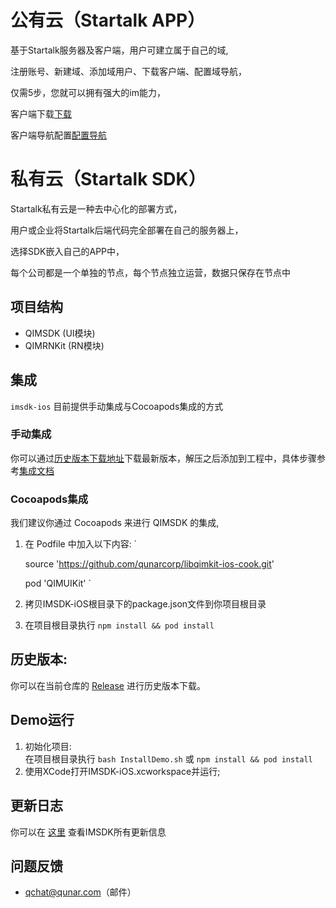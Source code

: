 公有云（Startalk APP）
=====
基于Startalk服务器及客户端，用户可建立属于自己的域,

注册账号、新建域、添加域用户、下载客户端、配置域导航，

仅需5步，您就可以拥有强大的im能力，

客户端下载[下载](https://im.qunar.com/new/#/download)

客户端导航配置[配置导航](https://im.qunar.com/new/#/platform/access_guide/manage_nav?id=manage_nav_mb)

私有云（Startalk SDK）
=====
Startalk私有云是一种去中心化的部署方式，

用户或企业将Startalk后端代码完全部署在自己的服务器上，

选择SDK嵌入自己的APP中，

每个公司都是一个单独的节点，每个节点独立运营，数据只保存在节点中
## 项目结构

* QIMSDK (UI模块)
* QIMRNKit (RN模块)

## 集成
`imsdk-ios` 目前提供手动集成与Cocoapods集成的方式

### 手动集成
你可以通过[历史版本下载地址](https://github.com/qunarcorp/imsdk-ios/releases)下载最新版本，解压之后添加到工程中，具体步骤参考[集成文档](https://github.com/qunarcorp/imsdk-ios/wiki/QIMSDK-iOS%E6%8E%A5%E5%85%A5%E6%96%87%E6%A1%A3)

### Cocoapods集成
我们建议你通过 Cocoapods 来进行 QIMSDK 的集成,
1. 在 Podfile 中加入以下内容:
 `
  
    source 'https://github.com/qunarcorp/libqimkit-ios-cook.git'
    
    pod 'QIMUIKit'
  `
    
2. 拷贝IMSDK-iOS根目录下的package.json文件到你项目根目录
3. 在项目根目录执行 `npm install && pod install`

## 历史版本:
你可以在当前仓库的 [Release](https://github.com/qunarcorp/imsdk-ios/releases) 进行历史版本下载。

## Demo运行

1. 初始化项目:  
   在项目根目录执行 `bash InstallDemo.sh` 或 `npm install && pod install`
2. 使用XCode打开IMSDK-iOS.xcworkspace并运行;

## 更新日志

你可以在 [这里](https://github.com/qunarcorp/imsdk-ios/wiki/QIMSDKDemo-Changelog) 查看IMSDK所有更新信息

## 问题反馈

-   qchat@qunar.com（邮件）
